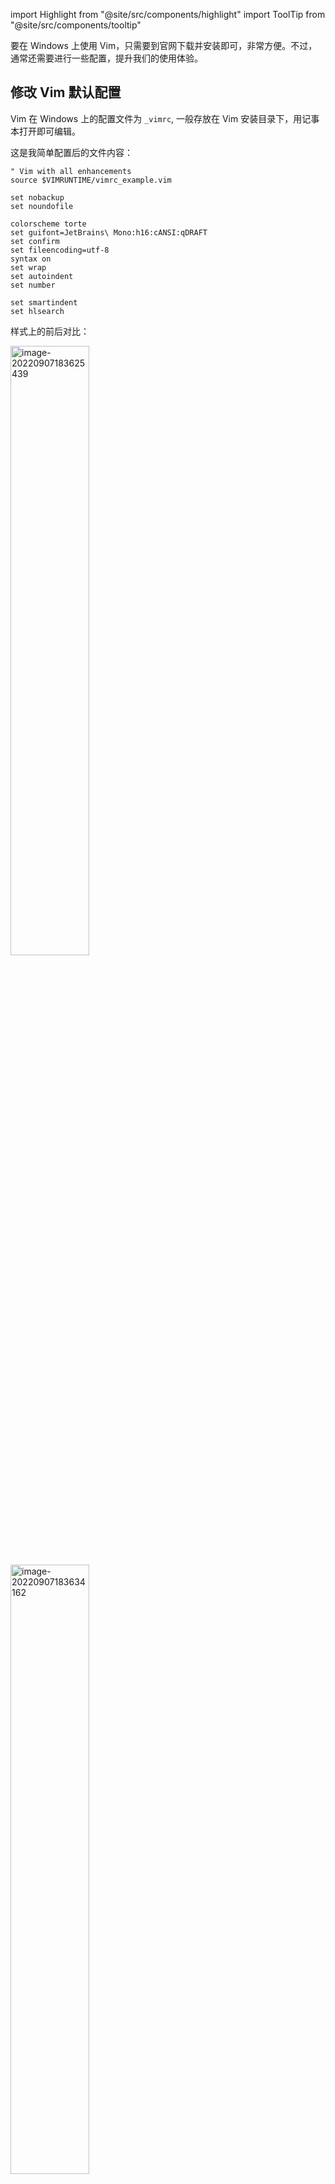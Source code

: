 import Highlight from "@site/src/components/highlight"
import ToolTip from "@site/src/components/tooltip"

要在 Windows 上使用 Vim，只需要到官网下载并安装即可，非常方便。不过，通常还需要进行一些配置，提升我们的使用体验。

## 修改 Vim 默认配置

Vim 在 Windows 上的配置文件为 `_vimrc`, 一般存放在 Vim 安装目录下，用记事本打开即可编辑。

这是我简单配置后的文件内容：

```
" Vim with all enhancements
source $VIMRUNTIME/vimrc_example.vim

set nobackup
set noundofile

colorscheme torte
set guifont=JetBrains\ Mono:h16:cANSI:qDRAFT
set confirm
set fileencoding=utf-8
syntax on
set wrap
set autoindent
set number

set smartindent
set hlsearch
```

样式上的前后对比：

<div style={{display:"flex",flexWrap:"wrap"}}>
<img width="50%" src="https://picgo-1259617372.cos.ap-beijing.myqcloud.com/Picgo/2022/09/07-18-36-28-image-20220907183625439.png" alt="image-20220907183625439"/>
<img width="50%" src="https://picgo-1259617372.cos.ap-beijing.myqcloud.com/Picgo/2022/09/07-18-36-36-image-20220907183634162.png" alt="image-20220907183634162"/>
</div>

当然除了样式，还设置了**自动换行**，**语法高亮**，**智能缩进**，**高亮搜索**等等。

具体的配置解释可以参考这个：

> https://www.ruanyifeng.com/blog/2018/09/vimrc.html

不过，既然用 Vim 了，用在命令行中使用才有灵魂。

## Windows Terminal 配置

Windows Terminal 的样式配上 Vim 的功能，体验会非常棒。

那么如何快速的使用 Vim 打开文件呢？

~~不是 `cd ...` & `vim ...`~~

我的做法是 <ToolTip content='右键单击文件可以选择在 Windows Terminal 中使用 Vim 编辑'><Highlight colorName='mint'>添加右键关联</Highlight></ToolTip>

Vim 原本已经给文件添加了右键关联了，只不过是使用 `GVim` 打开，所以我们需要自己修改注册表添加关联。

首先打开注册表，定位到 `HKEY_CURRENT_USER\SOFTWARE\Classes\*\shell`

1. 新建一个 Vim **项**，设置数值为 `Vim in WT` （给右键菜单项起个名字）
2. 在 Vim 项下**新建**一个 `command` 项，在其中**新建**一个`字符串值`：`wt -p "Command Prompt" -d "%W" cmd /k vim "%V"`

<div style={{display:"flex"}}>
<img
  src='https://picgo-1259617372.cos.ap-beijing.myqcloud.com/Picgo/2022/09/07-17-13-20-image-20220907171318109.png'
  alt='image-20220907171318109'
width="50%"
/>

<img
src='https://picgo-1259617372.cos.ap-beijing.myqcloud.com/Picgo/2022/09/07-17-15-23-image-20220907171522149.png'
alt='image-20220907171522149'
width="50%"
/>

</div>

现在就可以使用右键菜单一键在 Windows Terminal 中使用 Vim 编辑文件了！

:::note

`wt` ： Windows Terminal 的环境变量

`%W` ： 当前文件的目录

`%V` ： 当前文件的路径

`cmd /k ...`：执行 CMD 命令

这串命令意思是使用 Windows Terminal 的 CMD 配置，打开当前文件目录，并且执行 vim 打开当前文件。

:::

> 有关 Windows Terminal 命令格式可以参考：
>
> https://docs.microsoft.com/en-us/windows/terminal/command-line-arguments?tabs=windows

> Shell 命令的特殊变量可以参考：
>
> https://superuser.com/questions/136838/which-special-variables-are-available-when-writing-a-shell-command-for-a-context

<img src='https://docs.microsoft.com/en-us/windows/terminal/images/terminal-command-args.gif' width="60%" />

## backup swp 文件等问题

当你使用 Vim 编辑文件时，在当前目录会产生几个文件，这几个文件为 **备份文件**，**缓存文件**,**撤销记录文件** 等，在 Windows 中比较影响观感，所以可以进行配置以禁止生成这些文件。

在 `_vimrc`中添加：

```
set nobackup
set noundofile
set noswapfile
```

如果你想将这些文件**生成到指定目录**，而不是禁用，可以这样设置：

```
" 设置swpfile 目录
set directory=%Temp%\\Vim\\swpfiles

" 设置 undo 文件目录
set undodir=%Temp%\\vim\\undofiles

" 设置备份文件目录
set backupdir=%Temp%\\vim\\backupfiles
```

:::note

\_vimrc 文件**注释格式**为：

"

(一个**冒号**后 + 一个**空格**)

:::

参考资料:

> https://stackoverflow.com/questions/62825144/start-windows-terminal-from-the-cli-and-pass-in-an-executable-command-to-run
>
> https://stackoverflow.com/questions/9392874/bat-file-open-new-cmd-window-and-execute-a-command-in-there
>
> https://www.jianshu.com/p/3310ca7b07a1
>
> https://stackoverflow.com/questions/62825144/start-windows-terminal-from-the-cli-and-pass-in-an-executable-command-to-run
>
> https://segmentfault.com/q/1010000002692574
>
> https://stackoverflow.com/questions/1636297/how-to-change-the-folder-path-for-swp-files-in-vim
>
> https://www.ruanyifeng.com/blog/2018/09/vimrc.html
